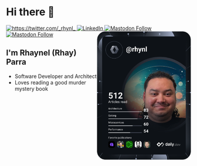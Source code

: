 # Hi there 👋

<div align="left">
  <a href="https://twitter.com/_rhynl_">
    <img alt="https://twitter.com/_rhynl_" src="https://img.shields.io/twitter/url?color=1da1f2&label=Twitter&logo=twitter&logoColor=ffffff&style=flat-square&url=https%3A%2F%2Ftwitter.com%2F_rhynl_">
  </a>
  <a href="https://www.linkedin.com/in/rhynl/">
    <img
      src="https://img.shields.io/static/v1?logo=linkedin&style=flat-square&color=0072b1&label=LinkedIn&message=%E2%98%86"
      alt="LinkedIn"
    />
  </a>
  <a rel="me" href="https://mastodon.online/@rhay">
    <img alt="Mastodon Follow" src="https://img.shields.io/mastodon/follow/109909737638431176?color=blueviolet&domain=https%3A%2F%2Fmastodon.online&label=Mastodon&logo=mastodon&logoColor=white&style=flat-square">
  </a>
  <a rel="me" href="https://exercism.org/profiles/rhynl" target="_blank">
    <img alt="Mastodon Follow" src="https://img.shields.io/static/v1?logo=exercism&style=flat-square&color=130b43&label=Exercism&message=%E2%99%A5%EF%B8%8F&logoColor=white">
  </a>
  <a href="https://app.daily.dev/rhynl" target="_blank">
    <img
      src="https://github.com/rhynl/rhynl/blob/main/devcard.svg"
      width="256"
      align="right"
      alt="Rhay's Dev Card"
    />
  </a>
</div>

## I'm Rhaynel (Rhay) Parra

- Software Developer and Architect
- Loves reading a good murder mystery book
